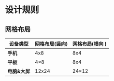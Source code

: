 # 设计规则

## 网格布局

| 设备类型      | 网格布局(竖向) | 网格布局(横向 ) |
| ------------- | -------------- | --------------- |
| **手机**      | 4x8            | 8x4             |
| **平板**      | 4×8            | 8x4             |
| **电脑&大屏** | 12x24          | 24×12           |
